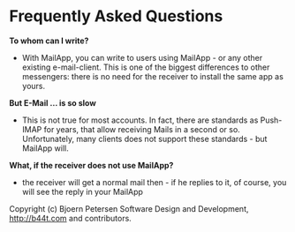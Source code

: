 Frequently Asked Questions
================================================================================

**To whom can I write?**

- With MailApp, you can write to users using MailApp - or any other existing
  e-mail-client.  This is one of the biggest differences to other messengers:
  there is no need for the receiver to install the same app as yours.
  
**But E-Mail ... is so slow**

- This is not true for most accounts. In fact, there are standards as Push-IMAP
  for years, that allow receiving Mails in a second or so.  
  Unfortunately, many clients does not support these standards - but MailApp 
  will.

**What, if the receiver does not use MailApp?**

- the receiver will get a normal mail then - if he replies to it, of course,
  you will see the reply in your MailApp


Copyright (c) Bjoern Petersen Software Design and Development,
http://b44t.com and contributors.

